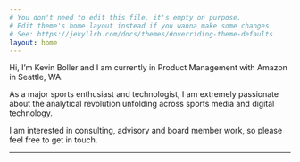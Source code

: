```yaml
---
# You don't need to edit this file, it's empty on purpose.
# Edit theme's home layout instead if you wanna make some changes
# See: https://jekyllrb.com/docs/themes/#overriding-theme-defaults
layout: home
---
```


<p>Hi, I’m Kevin Boller and I am currently in Product Management with Amazon in Seattle, WA. </p>

<p>As a major sports enthusiast and technologist, I am extremely passionate about the analytical revolution unfolding across sports media and digital technology.</p>

<p>I am interested in consulting, advisory and board member work, so please feel free to get in touch.</p>

<hr>
